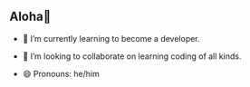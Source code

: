 ## Aloha🌋

- 🌱 I’m currently learning to become a developer.
- 🥷 I’m looking to collaborate on learning coding of all kinds.

- 😄 Pronouns: he/him


<!--
**talosrex/talosrex** is a ✨ _special_ ✨ repository because its `README.md` (this file) appears on your GitHub profile.

Here are some ideas to get you started:

- 🔭 I’m currently working on ...
- 🌱 I’m currently learning ...
- 👯 I’m looking to collaborate on ...
- 🤔 I’m looking for help with ...
- 💬 Ask me about ...
- 📫 How to reach me: ...
- 😄 Pronouns: ...
- ⚡ Fun fact: ...
-->
